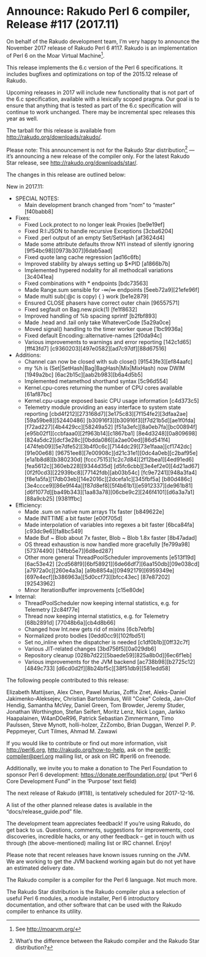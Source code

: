 # Announce: Rakudo Perl 6 compiler, Release #117 (2017.11)

On behalf of the Rakudo development team, I’m very happy to announce the
November 2017 release of Rakudo Perl 6 #117. Rakudo is an implementation of
Perl 6 on the Moar Virtual Machine[^1].

This release implements the 6.c version of the Perl 6 specifications.
It includes bugfixes and optimizations on top of
the 2015.12 release of Rakudo.

Upcoming releases in 2017 will include new functionality that is not
part of the 6.c specification, available with a lexically scoped
pragma. Our goal is to ensure that anything that is tested as part of the
6.c specification will continue to work unchanged. There may be incremental
spec releases this year as well.

The tarball for this release is available from <http://rakudo.org/downloads/rakudo/>.

Please note: This announcement is not for the Rakudo Star
distribution[^2] — it’s announcing a new release of the compiler
only. For the latest Rakudo Star release, see
<http://rakudo.org/downloads/star/>.

The changes in this release are outlined below:

New in 2017.11:
 + SPECIAL NOTES:
    + Main development branch changed from “nom” to “master” [f40babb8]
 + Fixes:
    + Fixed Lock.protect to no longer leak Proxies [be9e19ef]
    + Fixed R:I:JSON to handle recursive Exceptions [3cba6204]
    + Fixed .perl output of an empty Set/SetHash [af3624d4]
    + Made some attribute defaults throw NYI instead of silently ignoring
        [9f54bc98][0973b307][6dab5aad]
    + Fixed quote lang cache regression [ad16c6fb]
    + Improved stability by always setting up $*PID [a1866b7b]
    + Implemented hypered nodality for all methodcall variations [3c4041ea]
    + Fixed combinations with * endpoints [bdc73563]
    + Made Range.sum sensible for -∞/∞ endpoints [5eeb72a9][21efe96f]
    + Made multi sub(:@c is copy) { } work [be1e2879]
    + Ensured CLOSE phasers have correct outer chain [96557571]
    + Fixed segfault on Bag.new.pick(1) [fe1f8632]
    + Improved handling of %b spacing sprintf [b2fbf893]
    + Made .head and .tail only take WhateverCode [5a29a0ce]
    + Moved signal() handling to the timer worker queue [1bc9936a]
    + Fixed default Encoding::alternative-names [2f0da94c]
    + Various improvements to warnings and error reporting [142c1d65][fff43fd7]
        [c9360203][497e0582][ad7c97df][88d67516]
 + Additions:
    + Channel can now be closed with sub close() [91543fe3][ef84aafc]
    + my %h is (Set|SetHash|Bag|BagHash|Mix|MixHash) now DWIM [1949a2bc]
        [6ac2b15c][aab2b983][b6a4d5b5]
    + Implemented metamethod shorthand syntax [5c96d554]
    + Kernel.cpu-cores returning the number of CPU cores available [61af87bc]
    + Kernel.cpu-usage exposed basic CPU usage information [c4d373c5]
    + Telemetry module providing an easy interface to system state reporting
        [cbd4f212][273168d7][3e175c83][7f154fe2][3dfaa2ae][59a59be8][52440486]
        [b30916f3][b30916f3][f7d21b5d][ae1f0fda][f72ad227][4b4429cc][58249a52]
        [f51a3efc][8a0eb7fa][bc00894f][e95b02f1][ccbfaaa0][2f963b14][c1867ba1]
        [8e4d3248][0a809698][824a5dc2][dcf3e28c][0bdda086][a2ae00ed][86d541f4]
        [474feb09][5e7dfe52][3b4f0c6c][7144dc29][73e1faaa][cf1742dc][91e00e68]
        [96751ee8][7e00908c][d21c31e1][0dc4a0eb][c2baf95e][e1a1b8d8][b380230d]
        [fccc7515][1c2c7d84][2f12bea1][4ed91ed6][fea5612c][360eb228][9344d35d]
        [d5fc6cbb][3e4ef2e0][4d21ad67][0f2f0cd3][22939bc8][77142fdb][ab03b54c]
        [fc9e7241][948a3fa4][f8e1a5fa][17db03eb][14e2016c][2dcefa1c][345fbf5a]
        [b80d486c][3e4ccce9][86e9f44a][f87d8ef8][5f4b61b1][e5912337][de961b81]
        [d6f1077d][ba49b343][1aa83a78][06cbe9c2][246f4101][d6a3a7a1][88a9cb25]
        [9381ffbc]
 + Efficiency:
    + Made .sum on native num arrays 11x faster [b849622e]
    + Made INITTIME a bit faster [e00f705d]
    + Made interpolation of variables into regexes a bit faster [6bca84fa]
        [c93dc9e6][fa8bc549]
    + Made Buf ~ Blob about 7x faster, Blob ~ Blob 1.8x faster [8b47adad]
    + OS thread exhaustion is now handled more gracefully [fe799a98][57374490]
        [14fbb5e7][6d8ed287]
    + Other more general ThreadPoolScheduler improvements [e513f19d][6ac53e42]
        [2cd568f9][6bf58921][6de66df7][6aa150db][09e038cd][a7972a0c][260e4a3a]
        [a9b8854a][09492179][6959349e][697e4ecf][b386963a][5d0ccf73][bfcc43ec]
        [87e87202][92543962]
    + Minor IterationBuffer improvements [c15e80de]
 + Internal:
    + ThreadPoolScheduler now keeping internal statistics, e.g. for Telemetry
        [2c84f77e]
    + Thread now keeping internal statistics, e.g. for Telemetry [68b2891d]
        [77048b6a][cb4d8b66]
    + Changed how Int.new gets rid of mixins [6cb7ebfb]
    + Normalized proto bodies [0edd0cc9][102fbd51]
    + Set no_inline when the dispatcher is needed [c1df0b1b][0ff32c7f]
    + Various JIT-related changes [3bd756f5][0a029db6]
    + Repository cleanup [028b7d22][5baede59][825a8b0d][6ec6f1eb]
    + Various improvements for the JVM backend [ac738b98][b2725c12][4849c733]
        [d6cd0d2f][8b24bf5c][38f51db9][581edd58]


The following people contributed to this release:

Elizabeth Mattijsen, Alex Chen, Pawel Murias, Zoffix Znet,
Aleks-Daniel Jakimenko-Aleksejev, Christian Bartolomäus, Will "Coke" Coleda,
Jan-Olof Hendig, Samantha McVey, Daniel Green, Tom Browder, Jeremy Studer,
Jonathan Worthington, Stefan Seifert, Moritz Lenz, Nick Logan,
Jarkko Haapalainen, W4anD0eR96, Patrick Sebastian Zimmermann,
Timo Paulssen, Steve Mynott, holli-holzer, ZzZombo, Brian Duggan,
Wenzel P. P. Peppmeyer, Curt Tilmes, Ahmad M. Zawawi

If you would like to contribute or find out more information, visit
<http://perl6.org>, <http://rakudo.org/how-to-help>, ask on the
<perl6-compiler@perl.org> mailing list, or ask on IRC #perl6 on freenode.

Additionally, we invite you to make a donation to The Perl Foundation
to sponsor Perl 6 development: <https://donate.perlfoundation.org/>
(put “Perl 6 Core Development Fund” in the ‘Purpose’ text field)

The next release of Rakudo (#118), is tentatively scheduled for 2017-12-16.

A list of the other planned release dates is available in the
“docs/release_guide.pod” file.

The development team appreciates feedback! If you’re using Rakudo, do
get back to us. Questions, comments, suggestions for improvements, cool
discoveries, incredible hacks, or any other feedback – get in touch with
us through (the above-mentioned) mailing list or IRC channel. Enjoy!

Please note that recent releases have known issues running on the JVM.
We are working to get the JVM backend working again but do not yet have
an estimated delivery date.

[^1]: See <http://moarvm.org/>

[^2]: What’s the difference between the Rakudo compiler and the Rakudo
Star distribution?

The Rakudo compiler is a compiler for the Perl 6 language.
Not much more.

The Rakudo Star distribution is the Rakudo compiler plus a selection
of useful Perl 6 modules, a module installer, Perl 6 introductory
documentation, and other software that can be used with the Rakudo
compiler to enhance its utility.
